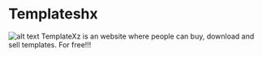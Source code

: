 # Templateshx
![alt text](https://img.shields.io/github/directory-file-count/puzzleshockk1/templateXZ?style=flat-square)
TemplateXz is an website where people can buy, download and sell templates. For free!!!
